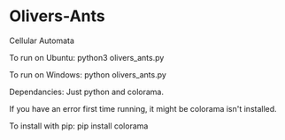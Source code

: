 # Olivers-Ants
Cellular Automata

To run on Ubuntu: python3 olivers_ants.py

To run on Windows: python olivers_ants.py

Dependancies: Just python and colorama.

If you have an error first time running, it might be colorama isn't installed.

To install with pip: pip install colorama

